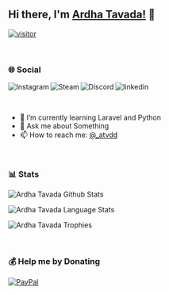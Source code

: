 ## Hi there, I'm [Ardha Tavada!](https://atavada.github.io/tvd/) 👋

[![visitor](https://visitor-badge.laobi.icu/badge?page_id=atavada)](https://github.com/atavada)

<br>

### 🌐 Social

<p>

<a href="https://www.instagram.com/_atvdd/">
   <img align="left" alt="Instagram" src="https://img.shields.io/badge/Instagram-9B0FFF?style=for-the-badge&logo=instagram&logoColor=white" />
</a>&nbsp;&nbsp;

<a href="https://steamcommunity.com/profiles/76561198963652810/">
   <img align="left" alt="Steam" src="https://img.shields.io/badge/Steam-1B2838?style=for-the-badge&logo=steam&logoColor=white" />
</a>&nbsp;&nbsp;

<a href="https://discordapp.com/users/tvd#7101">
   <img align="left" alt="Discord" src="https://img.shields.io/badge/Discord-7289DA?style=for-the-badge&logo=discord&logoColor=white" />
</a>&nbsp;&nbsp;

<a href="https://www.linkedin.com/in/ardhatavada/">
   <img align="left" alt="linkedin" src="https://img.shields.io/badge/LinkedIn-0077B5?style=for-the-badge&logo=linkedin&logoColor=white" />
</a>

</p>

<br>

<p>

- 🌱 I’m currently learning Laravel and Python
- 💬 Ask me about Something
- 📫 How to reach me: [@\_atvdd](https://www.instagram.com/_atvdd/)

</p>

<br>

### 📊 Stats

<p>

![Ardha Tavada Github Stats](https://github-readme-stats.vercel.app/api?username=atavada&show_icons=true&include_all_commits=true&theme=radical)

![Ardha Tavada Language Stats](https://github-readme-stats.vercel.app/api/top-langs/?username=atavada&layout=compact&theme=radical)

![Ardha Tavada Trophies](https://github-profile-trophy.vercel.app/?username=atavada&theme=radical&no-frame=false&no-bg=true&margin-w=4)

</p>

<br>

### 💰 Help me by Donating

[![PayPal](https://img.shields.io/badge/PayPal-00457C?style=for-the-badge&logo=paypal&logoColor=white)](https://paypal.me/atavada)
